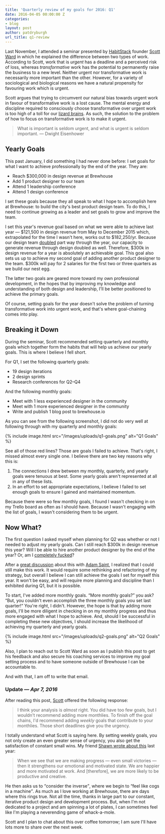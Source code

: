 ```yaml
---
title: 'Quarterly review of my goals for 2016: Q1'
date: 2016-04-05 00:00:00 Z
categories:
- blog
layout: post
author: patdryburgh
url_title: q1-review
---
```


Last November, I attended a seminar presented by [HabitStack][1] founder [Scott Ward][2] in which he explained the difference between two types of work. According to Scott, work that is _urgent_ has a deadline and a perceived risk of loss, whereas _transformative_ work has the potential to permanently raise the business to a new level. Neither urgent nor transformative work is necessarily more important than the other. However, for a variety of sociological and biological reasons we have a natural propensity for favouring work which is urgent.

Scott argues that trying to circumvent our natural bias towards urgent work in favour of transformative work is a lost cause. The mental energy and discipline required to consciously choose transformative over urgent work is too high of a toll for our [lizard brains][8]. As such, the solution to the problem of how to focus on transformative work is to make it urgent.

> What is important is seldom urgent, and what is urgent is seldom important. 
— Dwight Eisenhower

## Yearly Goals

This past January, I did something I had never done before: I set goals for what I want to achieve professionally by the end of the year. They are:

- Reach $300,000 in design revenue at Brewhouse
- Add 1 product designer to our team
- Attend 1 leadership conference
- Attend 1 design conference

I set these goals because they all speak to what I hope to accomplish here at Brewhouse: to build the city's best product design team. To do this, I need to continue growing as a leader and set goals to grow and improve the team.

I set this year's revenue goal based on what we were able to achieve last year — $121,500 in design revenue from May to December 2015 which, extrapolated for the time I wasn't here, works out to $182,250/yr. Because our design team [doubled][4] part way through the year, our capacity to generate revenue through design doubled as well. Therefore, $300k in design revenue for a year is absolutely an achievable goal. This goal also sets us up to achieve my second goal of adding another product designer to the team. $300k will pay for 2 salaries for the first two or three quarters as we build our nest egg.

The latter two goals are geared more toward my own professional development, in the hopes that by improving my knowledge and understanding of both design and leadership, I'll be better positioned to achieve the primary goals.

Of course, setting goals for the year doesn't solve the problem of turning transformative work into urgent work, and that's where goal-chaining comes into play.

## Breaking it Down

During the seminar, Scott recommended setting quarterly and monthly goals which together form the habits that will help us achieve our yearly goals. This is where I believe I fell short.

For Q1, I set the following quarterly goals:

- 19 design iterations
- 2 design sprints
- Research conferences for Q2–Q4

And the following monthly goals:

- Meet with 1 less experienced designer in the community
- Meet with 1 more experienced designer in the community
- Write and publish 1 blog post to brewhouse.io

As you can see from the following screenshot, I did not do very well at following through with my quarterly and monthly goals:

{% include image.html src="/images/uploads/q1-goals.png" alt="Q1 Goals" %}

See all of those red lines? Those are goals I failed to achieve. That's right, I missed almost every single one. I believe there are two key reasons why this is:

1. The connections I drew between my monthly, quarterly, and yearly goals were tenuous at best. Some yearly goals aren't represented at all in any of these lists.
2. In an effort to set appropriate expectations, I believe I failed to set enough goals to ensure I gained and maintained momentum.

Because there were so few monthly goals, I found I wasn't checking in on my Trello board as often as I should have. Because I wasn't engaging with the list of goals, I wasn't considering them to be urgent.

## Now What?

The first question I asked myself when planning for Q2 was whether or not I needed to adjust my yearly goals. Can I still reach $300k in design revenue this year? Will I be able to hire another product designer by the end of the year? Or, am I [completely fucked][5]?

After a [great discussion][6] about this with [Adam Saint][7],
I realized that I could still make this work. It would require some rethinking and refactoring of my strategy, but overall I believe I can still achieve the goals I set for myself this year. It won't be easy, and will require more planning and discipline than I exhibited during Q1, but it is possible.

To start, I've added more monthly goals. &ldquo;More monthly goals?&rdquo; you ask? &ldquo;But, you couldn't even accomplish the three monthly goals you set last quarter!&ldquo; You're right, I didn't. However, the hope is that by adding more goals, I'll be more diligent in checking in on my monthly progress and thus more engaged with what I hope to achieve. And, should I be successful in completing these new objectives, I should increase the likelihood of achieving my quarterly and yearly goals.

{% include image.html src="/images/uploads/q2-goals.png" alt="Q2 Goals" %}

Also, I plan to reach out to Scott Ward as soon as I publish this post to get his feedback and also secure his coaching services to improve my goal setting process and to have someone outside of Brewhouse I can be accountable to.

And with that, I am off to write that email.

### Update &mdash; _Apr 7, 2016_

After reading this post, [Scott][2] offered the following response:

>I think your analysis is _almost_ right. You did have too few goals, but I wouldn't recommend adding more monthlies. To finish off the goal chains, I'd recommend adding _weekly_ goals that contribute to your monthlies. Those short deadlines give you the urgency.

I totally understand what Scott is saying here. By setting weekly goals, you not only create an even greater sense of urgency, you also get the satisfaction of constant small wins. My friend [Shawn wrote about this][9] last year:

>When we see that we are making progress — even small victories — then it strengthens our emotional and motivated state. We are happier and more motivated at work. And [therefore], we are more likely to be productive and creative.

He then asks us to <q>consider the inverse</q>, where we begin to <q>feel like cogs in a machine</q>. As much as I love working at Brewhouse, there are days where this rings true. Not all the time, thanks in large part to our constant, iterative product design and development process. But, when I'm not dedicated to a project and am spinning a lot of plates, I can sometimes feel like I'm playing a neverending game of whack-a-mole.

Scott and I plan to chat about this over coffee tomorrow; I am sure I'll have lots more to share over the next week.


[1]: http://habitstack.com
[2]: http://twitter.com/habitstack
[3]: http://thefocuscourse.com
[4]: http://brewhouse.io/2015/09/21/welcome-lee-post.html
[5]: https://twitter.com/patdryburgh/status/695415193619161088
[6]: https://twitter.com/patdryburgh/status/695465211432599552
[7]: https://twitter.com/adamjsaint
[8]: https://www.psychologytoday.com/blog/where-addiction-meets-your-brain/201404/your-lizard-brain
[9]: https://shawnblanc.net/2015/01/celebrate-progress/